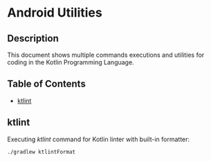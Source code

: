 
# Android Utilities  
  
## Description  
This document shows multiple commands executions and utilities for coding in the Kotlin Programming Language.  

## Table of Contents  

- [ktlint](#ktlint)

## ktlint  
Executing _ktlint_ command for Kotlin linter with built-in formatter:  
 
```bash  
./gradlew ktlintFormat  
```